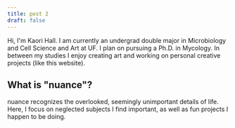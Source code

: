 ```yaml
---
title: post 2
draft: false
---
```


Hi, I'm Kaori Hall. I am currently an undergrad double major in Microbiology and Cell Science and Art at UF. I plan on pursuing a Ph.D. in Mycology. In between my studies I enjoy creating art and working on personal creative projects (like this website).

## What is "nuance"?

nuance recognizes the overlooked, seemingly unimportant details of life. Here, I focus on neglected subjects I find important, as well as fun projects I happen to be doing.

